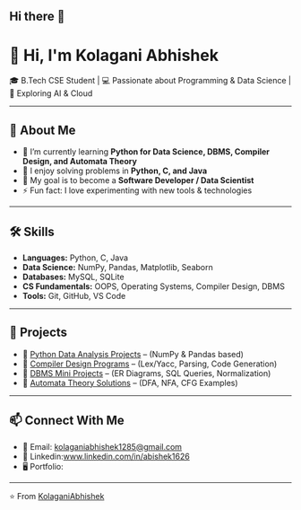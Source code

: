 ## Hi there 👋

# 👋 Hi, I'm Kolagani Abhishek  

🎓 B.Tech CSE Student | 💻 Passionate about Programming & Data Science | 🌱 Exploring AI & Cloud  

---

## 🚀 About Me  
- 🔭 I’m currently learning **Python for Data Science, DBMS, Compiler Design, and Automata Theory**  
- 🌱 I enjoy solving problems in **Python, C, and Java**  
- 🎯 My goal is to become a **Software Developer / Data Scientist**  
- ⚡ Fun fact: I love experimenting with new tools & technologies  

---

## 🛠️ Skills  
- **Languages:** Python, C, Java  
- **Data Science:** NumPy, Pandas, Matplotlib, Seaborn  
- **Databases:** MySQL, SQLite  
- **CS Fundamentals:** OOPS, Operating Systems, Compiler Design, DBMS  
- **Tools:** Git, GitHub, VS Code  

---

## 📌 Projects  
- 🔹 [Python Data Analysis Projects](#) – (NumPy & Pandas based)  
- 🔹 [Compiler Design Programs](#) – (Lex/Yacc, Parsing, Code Generation)  
- 🔹 [DBMS Mini Projects](#) – (ER Diagrams, SQL Queries, Normalization)  
- 🔹 [Automata Theory Solutions](#) – (DFA, NFA, CFG Examples)  

---

## 📫 Connect With Me  
- 📧 Email: kolaganiabhishek1285@gmail.com
- 💼 Linkedin:www.linkedin.com/in/abishek1626
- 🖥️ Portfolio:

---
⭐️ From [KolaganiAbhishek](https://github.com/KolaganiAbhishek1284)  
